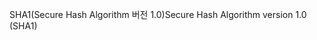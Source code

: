 <span data-ttu-id="2d337-101">SHA1(Secure Hash Algorithm 버전 1.0)</span><span class="sxs-lookup"><span data-stu-id="2d337-101">Secure Hash Algorithm version 1.0 (SHA1)</span></span>
